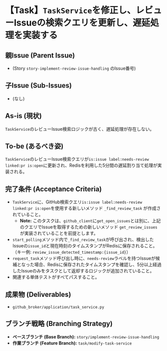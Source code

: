 # 【Task】`TaskService`を修正し、レビューIssueの検索クエリを更新し、遅延処理を実装する

## 親Issue (Parent Issue)
- (Story `story-implement-review-issue-handling` のIssue番号)

## 子Issue (Sub-Issues)
- (なし)

## As-is (現状)
`TaskService`のレビューIssue検索ロジックが古く、遅延処理が存在しない。

## To-be (あるべき姿)
`TaskService`のレビューIssue検索クエリが`is:issue label:needs-review linked:pr is:open`に更新され、Redisを利用した5分間の遅延割り当て処理が実装される。

## 完了条件 (Acceptance Criteria)
- `TaskService`に、GitHub検索クエリ`is:issue label:needs-review linked:pr is:open`を使用する新しいメソッド `_find_review_task` が作成されていること。
  - **Note:** このタスクは、`github_client`に`get_open_issues`とは別に、上記のクエリでIssueを取得するための新しいメソッド `get_review_issues` が実装されていることを前提とします。
- `start_polling`メソッド内で`_find_review_task`が呼び出され、検出したIssueの`issue_id`と現在時刻のタイムスタンプがRedisに保存されること。（キー例: `review_issue_detected_timestamp:{issue_id}`）
- `request_task`メソッド呼び出し時に、`needs-review`ラベルを持つIssueが候補となった場合、Redisに保存されたタイムスタンプを確認し、5分以上経過したIssueのみをタスクとして返却するロジックが追加されていること。
- 関連する単体テストがすべてパスすること。

## 成果物 (Deliverables)
- `github_broker/application/task_service.py`

## ブランチ戦略 (Branching Strategy)
- **ベースブランチ (Base Branch):** `story/implement-review-issue-handling`
- **作業ブランチ (Feature Branch):** `task/modify-task-service`
